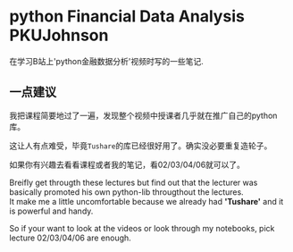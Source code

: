 # python Financial Data Analysis PKUJohnson
在学习B站上'python金融数据分析'视频时写的一些笔记.<br>
## 一点建议

我把课程简要地过了一遍，发现整个视频中授课者几乎就在推广自己的python库。

这让人有点难受，毕竟`Tushare`的库已经很好用了。确实没必要重复造轮子。

如果你有兴趣去看看课程或者我的笔记，看02/03/04/06就可以了。



Breifly get througth these lectures but find out that the lecturer was basically promoted his own python-lib througthout the lectures. <br>
It make me a little uncomfortable because we already had **'Tushare'** and it is powerful and handy.

So if your want to look at the videos or look through my notebooks, pick lecture 02/03/04/06 are enough.<br>